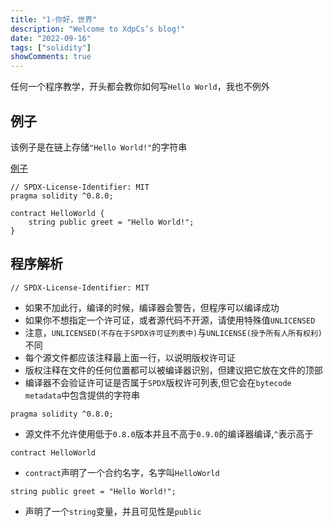 ```yaml
---
title: "1-你好，世界"
description: "Welcome to XdpCs’s blog!"
date: "2022-09-16"
tags: ["solidity"]
showComments: true
---
```


任何一个程序教学，开头都会教你如何写`Hello World`，我也不例外

## 例子

该例子是在链上存储`"Hello World!"`的字符串

[例子](https://github.com/XdpCs/Solidity-Learning/blob/master/contracts/HelloWorld/HelloWorld.sol)

```solidity
// SPDX-License-Identifier: MIT
pragma solidity ^0.8.0;

contract HelloWorld {
    string public greet = "Hello World!";
}
```

## 程序解析

```solidity
// SPDX-License-Identifier: MIT
```

* 如果不加此行，编译的时候，编译器会警告，但程序可以编译成功
* 如果你不想指定一个许可证，或者源代码不开源，请使用特殊值`UNLICENSED`
* 注意，`UNLICENSED(不存在于SPDX许可证列表中)`与`UNLICENSE(授予所有人所有权利)`不同
* 每个源文件都应该注释最上面一行，以说明版权许可证
* 版权注释在文件的任何位置都可以被编译器识别，但建议把它放在文件的顶部
* 编译器不会验证许可证是否属于`SPDX`版权许可列表,但它会在`bytecode metadata`中包含提供的字符串

```solidity
pragma solidity ^0.8.0;
```

* 源文件不允许使用低于`0.8.0`版本并且不高于`0.9.0`的编译器编译,`^`表示高于

```solidity
contract HelloWorld
```

* `contract`声明了一个合约名字，名字叫`HelloWorld`

```solidity
string public greet = "Hello World!";
```

* 声明了一个`string`变量，并且可见性是`public`
